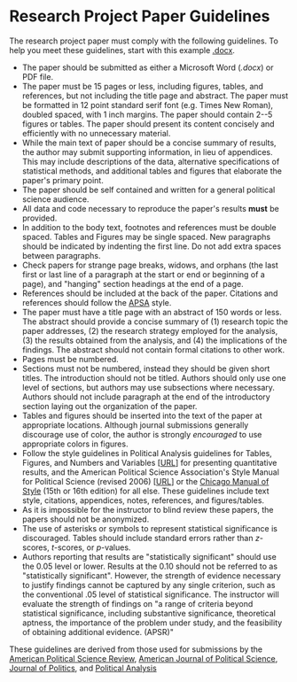 # Research Project Paper Guidelines

The research project paper must comply with the following guidelines. To help you meet these guidelines, start with this example [.docx](/docs/template-finalpaper.docx).

- The paper should be submitted as either a Microsoft Word (*.docx*) or PDF file.
- The paper must be 15 pages or less, including figures, tables, and references, but not including the title page and abstract. The paper must be formatted in 12 point standard serif font (e.g. Times New Roman), doubled spaced, with 1 inch margins.
The paper should contain 2--5 figures or tables. The paper should present its content concisely and efficiently with no unnecessary material.
- While the main text of paper should be a concise summary of results, the author may submit supporting information, in lieu of appendices. This may include descriptions of the data, alternative specifications of statistical methods, and additional tables and figures that elaborate the paper's primary point.
- The paper should be self contained and written for a general political science audience.
- All data and code necessary to reproduce the paper's results **must** be provided.
- In addition to the body text, footnotes and references must be double spaced. Tables and Figures may be single spaced. New paragraphs should be indicated by indenting the first line. Do not add extra spaces between paragraphs.
- Check papers for strange page breaks, widows, and orphans (the last first or last line of a paragraph at the start or end or beginning of a page),  and "hanging" section headings at the end of a page.
- References should be included at the back of the paper. Citations and references should follow the [APSA](http://www.apsanet.org/Portals/54/APSA%20Files/publications/APSAStyleManual2006.pdf) style.
- The paper must have a title page with an abstract of 150 words or less. The abstract should provide a concise summary of (1) research topic the paper addresses, (2) the research strategy employed for the analysis, (3) the results obtained from the analysis, and (4) the implications of the findings. The abstract should not contain formal citations to other work.
- Pages must be numbered.
- Sections must not be numbered, instead they should be given short titles. The introduction should not be titled. Authors should only use one level of sections, but authors may use subsections where necessary. Authors should not include paragraph at the end of the introductory section laying out the organization of the paper.
- Tables and figures should be inserted into the text of the paper at appropriate locations. Although journal submissions generally discourage use of color, the author is strongly *encouraged* to use appropriate colors in figures.
- Follow the style guidelines in  Political Analysis guidelines for Tables, Figures, and Numbers and Variables [[URL](http://www.oxfordjournals.org/our_journals/polana/for_authors/general.html)] for presenting quantitative results, and the American Political Science Association's Style Manual for Political Science (revised 2006) [[URL](http://www.apsanet.org/Portals/54/APSA%20Files/publications/APSAStyleManual2006.pdf)] or the [Chicago Manual of Style](http://www.chicagomanualofstyle.org/search.epl) (15th or 16th edition) for all else. These guidelines include text style, citations, appendices, notes, references, and figures/tables.
- As it is impossible for the instructor to blind review these papers, the papers should not be anonymized.
- The use of asterisks or symbols to represent statistical significance is discouraged. Tables should include standard errors rather than $z$-scores, $t$-scores, or $p$-values.
- Authors reporting that results are "statistically significant" should use the 0.05 level or lower. Results at the 0.10 should not be referred to as "statistically significant". However, the strength of evidence necessary to justify findings cannot be captured by any single criterion, such as the conventional .05 level of statistical significance. The instructor will evaluate the strength of findings on "a range of criteria beyond statistical significance, including substantive significance, theoretical aptness, the importance of the problem under study, and the feasibility of obtaining additional evidence. (APSR)"




These guidelines are derived from those used for submissions by the [American Political Science Review](http://www.apsanet.org/apsrsubmissions), [American Journal of Political Science](http://ajps.org/guidelines-for-manuscripts/), [Journal of Politics](http://www.journals.uchicago.edu/journals/jop/instruct), and [Political Analysis](http://www.oxfordjournals.org/our_journals/polana/for_authors/general.html)



<!--
- Short variable name acronymns should not be used.
- Report all coefficients in a model. Do not list only the signifiant coefficients in a regression model.
- A table of summary statistics of the variables included in the analysis should not included in the paper, unless the values are explicitly relevant to the analysis.   Instead, include it in supplemental material.
- If possible, tables and figures should not be longer than one page, though there may be exceptions, such as multipaneled figures.

-->
